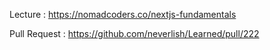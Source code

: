 Lecture : https://nomadcoders.co/nextjs-fundamentals

Pull Request : https://github.com/neverlish/Learned/pull/222
